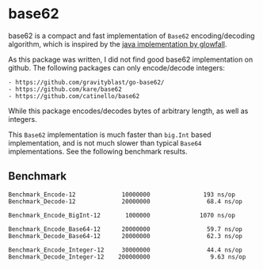 # base62

base62 is a compact and fast implementation of `Base62` encoding/decoding algorithm,
which is inspired by the [java implementation by glowfall](https://github.com/glowfall/base62).

As this package was written, I did not find good base62 implementation on github.
The following packages can only encode/decode integers:

    - https://github.com/gravityblast/go-base62/
    - https://github.com/kare/base62
    - https://github.com/catinello/base62

While this package encodes/decodes bytes of arbitrary length, as well as integers.

This `Base62` implementation is much faster than `big.Int` based implementation,
and is not much slower than typical `Base64` implementations. See the following
benchmark results.

## Benchmark

```text
Benchmark_Encode-12             10000000               193 ns/op
Benchmark_Decode-12             20000000                68.4 ns/op

Benchmark_Encode_BigInt-12       1000000              1070 ns/op

Benchmark_Encode_Base64-12      20000000                59.7 ns/op
Benchmark_Decode_Base64-12      20000000                62.3 ns/op

Benchmark_Encode_Integer-12     30000000                44.4 ns/op
Benchmark_Decode_Integer-12    200000000                 9.63 ns/op
```
